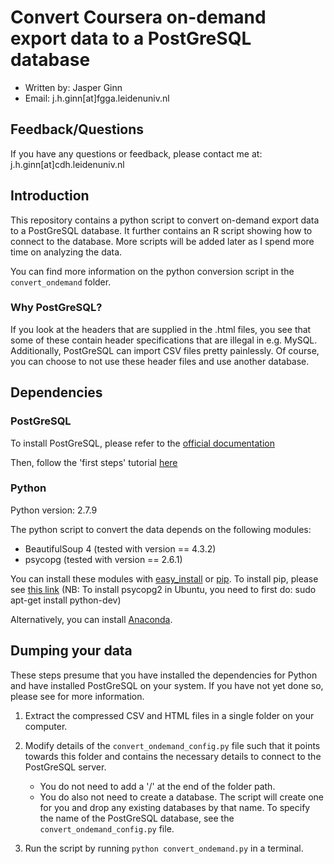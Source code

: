 # Convert Coursera on-demand export data to a PostGreSQL database

* Written by: Jasper Ginn
* Email: j.h.ginn[at]fgga.leidenuniv.nl

## Feedback/Questions

If you have any questions or feedback, please contact me at: j.h.ginn[at]cdh.leidenuniv.nl

## Introduction

This repository contains a python script to convert on-demand export data to a PostGreSQL database. It further contains an R script showing how to connect to the database. More scripts will be added later as I spend more time on analyzing the data.

You can find more information on the python conversion script in the `convert_ondemand` folder.

### Why PostGreSQL?

If you look at the headers that are supplied in the .html files, you see that some of these contain header specifications that are illegal in e.g. MySQL. Additionally, PostGreSQL can import CSV files pretty painlessly. Of course, you can choose to not use these header files and use another database.

## Dependencies

### PostGreSQL

To install PostGreSQL, please refer to the [official documentation](https://wiki.postgresql.org/wiki/Detailed_installation_guides)

Then, follow the 'first steps' tutorial [here](https://wiki.postgresql.org/wiki/First_steps)

### Python

Python version: 2.7.9

The python script to convert the data depends on the following modules:

* BeautifulSoup 4 (tested with version == 4.3.2)
* psycopg (tested with version == 2.6.1)

You can install these modules with [easy_install](https://pypi.python.org/pypi/setuptools) or [pip](https://pypi.python.org/pypi/pip). To install pip, please see [this link](http://pip.readthedocs.org/en/stable/installing/) (NB: To install psycopg2 in Ubuntu, you need to first do: sudo apt-get install python-dev)

Alternatively, you can install [Anaconda](https://www.continuum.io/downloads).

## Dumping your data

These steps presume that you have installed the dependencies for Python and have installed PostGreSQL on your system. If you have not yet done so, please see for more information.

1. Extract the compressed CSV and HTML files in a single folder on your computer.
2. Modify details of the `convert_ondemand_config.py` file such that it points towards this folder and contains the necessary details to connect to the PostGreSQL server.
	
	* You do not need to add a '/' at the end of the folder path. 
	* You do also not need to create a database. The script will create one for you and drop any existing databases by that name. To specify the name of the PostGreSQL database, see the `convert_ondemand_config.py` file.

3. Run the script by running `python convert_ondemand.py` in a terminal.



